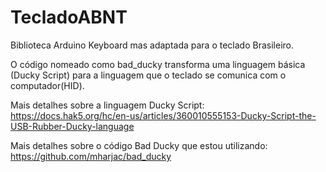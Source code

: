 # TecladoABNT
Biblioteca Arduino Keyboard mas adaptada para o teclado Brasileiro.

O código nomeado como bad_ducky transforma uma linguagem básica (Ducky Script) para a linguagem que o teclado se comunica com o computador(HID).

Mais detalhes sobre a linguagem Ducky Script: https://docs.hak5.org/hc/en-us/articles/360010555153-Ducky-Script-the-USB-Rubber-Ducky-language

Mais detalhes sobre o código Bad Ducky que estou utilizando: https://github.com/mharjac/bad_ducky

